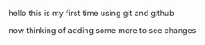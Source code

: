 hello this is my first time using git and github

now thinking of adding some more to see changes 

